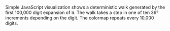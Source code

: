 Simple JavaScript visualization shows a deterministic walk generated by the first 100,000 digit expansion of &pi;. The walk takes a step in one of ten 36&deg; increments depending on the digit. The colormap repeats every 10,000 digits.
